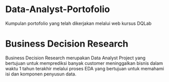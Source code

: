 # Data-Analyst-Portofolio
Kumpulan portofolio yang telah dikerjakan melalui web kursus DQLab

# Business Decision Research 
Business Decision Research merupakan Data Analyst Project yang bertujuan untuk memprediksi banyak customer meninggalkan bisnis dalam waktu 1 tahun terakhir melalui proses EDA yang bertujuan untuk memahami isi dan komponen penyusun data.
